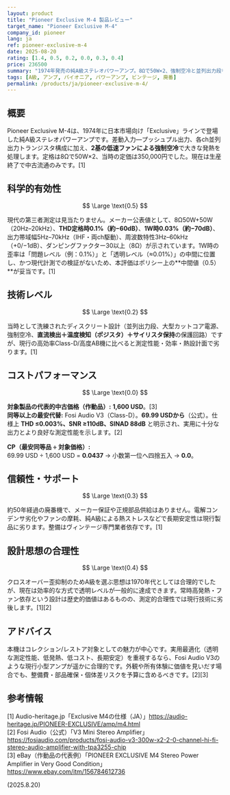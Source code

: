 ```yaml
---
layout: product
title: "Pioneer Exclusive M-4 製品レビュー"
target_name: "Pioneer Exclusive M-4"
company_id: pioneer
lang: ja
ref: pioneer-exclusive-m-4
date: 2025-08-20
rating: [1.4, 0.5, 0.2, 0.0, 0.3, 0.4]
price: 236500
summary: "1974年発売の純A級ステレオパワーアンプ。8Ωで50W×2、強制空冷と並列出力段を採用。廃番につき中古市場のみ"
tags: [A級, アンプ, パイオニア, パワーアンプ, ビンテージ, 廃番]
permalink: /products/ja/pioneer-exclusive-m-4/
---
```

## 概要

Pioneer Exclusive M-4は、1974年に日本市場向け「Exclusive」ラインで登場した純A級ステレオパワーアンプです。差動入力—プッシュプル出力、各ch並列出力トランジスタ構成に加え、**2基の低速ファンによる強制空冷**で大きな発熱を処理します。定格は8Ωで50W×2、当時の定価は350,000円でした。現在は生産終了で中古流通のみです。[1]

## 科学的有効性

$$ \Large \text{0.5} $$

現代の第三者測定は見当たりません。メーカー公表値として、8Ω50W+50W（20Hz–20kHz）、**THD定格時0.1%（約−60dB）**、**1W時0.03%（約−70dB）**、出力帯域幅5Hz–70kHz（IHF・両ch駆動）、周波数特性3Hz–60kHz（+0/−1dB）、ダンピングファクター30以上（8Ω）が示されています。1W時の歪率は「問題レベル（例：0.1%）」と「透明レベル（≈0.01%）」の中間に位置し、かつ現代計測での検証がないため、本評価はポリシー上の**中間値（0.5）**が妥当です。[1]

## 技術レベル

$$ \Large \text{0.2} $$

当時として洗練されたディスクリート設計（並列出力段、大型カットコア電源、強制空冷、**直流検出＋温度検知（ポジスタ）＋サイリスタ保持**の保護回路）ですが、現行の高効率Class-D/高度AB機に比べると測定性能・効率・熱設計面で劣ります。[1]

## コストパフォーマンス

$$ \Large \text{0.0} $$

**対象製品の代表的中古価格（作動品）:** **1,600 USD**。[3]  
**同等以上の最安代替:** Fosi Audio V3（Class-D）。**69.99 USDから**（公式）。仕様上 **THD ≤0.003%、SNR ≥110dB、SINAD 88dB** と明示され、実用に十分な出力とより良好な測定性能を示します。[2]

**CP（最安同等品 ÷ 対象価格）:**  
69.99 USD ÷ 1,600 USD = **0.0437** → 小数第一位へ四捨五入 → **0.0**。

## 信頼性・サポート

$$ \Large \text{0.3} $$

約50年経過の廃番機で、メーカー保証や正規部品供給はありません。電解コンデンサ劣化やファンの摩耗、純A級による熱ストレスなどで長期安定性は現行製品に劣ります。整備はヴィンテージ専門業者依存です。[1]

## 設計思想の合理性

$$ \Large \text{0.4} $$

クロスオーバー歪抑制のためA級を選ぶ思想は1970年代としては合理的でしたが、現在は効率的な方式で透明レベルが一般的に達成できます。常時高発熱・ファン依存という設計は歴史的価値はあるものの、測定的合理性では現行技術に劣後します。[1][2]

## アドバイス

本機はコレクション/レストア対象としての魅力が中心です。実用最適化（透明な測定性能、低発熱、低コスト、長期安定）を重視するなら、Fosi Audio V3のような現行小型アンプが遥かに合理的です。外観や所有体験に価値を見いだす場合でも、整備費・部品確保・個体差リスクを予算に含めるべきです。[2][3]

## 参考情報

[1] Audio-heritage.jp「Exclusive M4の仕様（JA）」https://audio-heritage.jp/PIONEER-EXCLUSIVE/amp/m4.html  
[2] Fosi Audio（公式）「V3 Mini Stereo Amplifier」https://fosiaudio.com/products/fosi-audio-v3-300w-x2-2-0-channel-hi-fi-stereo-audio-amplifier-with-tpa3255-chip  
[3] eBay（作動品の代表例）「PIONEER EXCLUSIVE M4 Stereo Power Amplifier in Very Good Condition」https://www.ebay.com/itm/156784612736

(2025.8.20)

